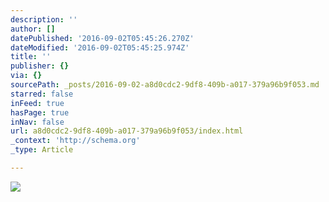 ```yaml
---
description: ''
author: []
datePublished: '2016-09-02T05:45:26.270Z'
dateModified: '2016-09-02T05:45:25.974Z'
title: ''
publisher: {}
via: {}
sourcePath: _posts/2016-09-02-a8d0cdc2-9df8-409b-a017-379a96b9f053.md
starred: false
inFeed: true
hasPage: true
inNav: false
url: a8d0cdc2-9df8-409b-a017-379a96b9f053/index.html
_context: 'http://schema.org'
_type: Article

---
```

![](https://the-grid-user-content.s3-us-west-2.amazonaws.com/f0c7bc1b-d19d-4608-8098-0e96999ffb89.jpg)